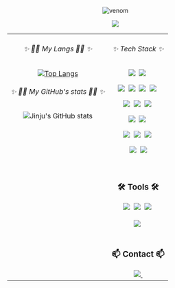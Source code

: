<div align="center">  

![venom](https://capsule-render.vercel.app/api?type=venom&height=200&text=Welcom!%20Jinju%20Lee's%20Github&fontSize=50&color=0:8871e5,100:b678c4&stroke=b678c4)
</div>


<p align="center">
  <a href="https://hits.seeyoufarm.com"><img src="https://hits.seeyoufarm.com/api/count/incr/badge.svg?url=https%3A%2F%2Fgithub.com%2Fhyeinisfree&count_bg=%2341B883&title_bg=%23CDC2C2&icon=github.svg&icon_color=%23E7E7E7&title=hits&edge_flat=false"/></a>
</p>


<table>
<tr>
<td valign="top">
<h6 align="center">✨  👩‍💻 My Langs 👩‍💻 ✨</h6>
<div align="center">

[![Top Langs](https://github-readme-stats.vercel.app/api/top-langs/?username=LEEJINJU-1214&layout=compact&theme=dracula)](https://github.com/anuraghazra/github-readme-stats)
</div>
<h6 align="center">✨  👩‍💻 My GitHub's stats 👩‍💻 ✨</h6>
<div align="center">

![Jinju's GitHub stats](https://github-readme-stats.vercel.app/api?username=LEEJINJU-1214&show_icons=true&theme=dracula&count_private=true)
</div>

</td>
<td valign="top">



<h6 align="center">✨ Tech Stack ✨</h6>
<p align="center">
  <img src="https://img.shields.io/badge/C++-00599C?style=for-the-badge&logo=C%2B%2B&logoColor=white"/></a>&nbsp 
  <img src="https://img.shields.io/badge/Python-3766AB?style=for-the-badge&logo=Python&logoColor=white"/></a>&nbsp 
</p>

<div align="center">
  <img src="https://img.shields.io/badge/opencv-%23white.svg?style=for-the-badge&logo=opencv&logoColor=white"/></a>&nbsp 
  <img src="https://img.shields.io/badge/pandas-150458.svg?style=for-the-badge&logo=pandas&logoColor=white" />&nbsp
  <img src="https://img.shields.io/badge/numpy-4d77cf.svg?style=for-the-badge&logo=numpy&logoColor=white" />&nbsp
  <img src="https://img.shields.io/badge/Matplotlib-11557c.svg?style=for-the-badge&logo=Matplotlib&logoColor=white" />&nbsp
</div>
<p align="center">
  <img src="https://img.shields.io/badge/Keras-%23D00000.svg?style=for-the-badge&logo=Keras&logoColor=white"/></a>&nbsp 
  <img src="https://img.shields.io/badge/PyTorch-%23EE4C2C.svg?style=for-the-badge&logo=PyTorch&logoColor=white"/></a>&nbsp 
  <img src="https://img.shields.io/badge/TensorFlow-%23FF6F00.svg?style=for-the-badge&logo=TensorFlow&logoColor=white"/></a>&nbsp 
</p>

<p align="center">
  <img src="https://img.shields.io/badge/Ubuntu-E95420?style=for-the-badge&logo=ubuntu&logoColor=white"/></a>&nbsp 
  <img src="https://img.shields.io/badge/Windows%2011-%230079d5.svg?style=for-the-badge&logo=Windows%2011&logoColor=white"/></a>&nbsp 
</p>

<p align="center">
  <img src="https://img.shields.io/badge/Poetry-%233B82F6.svg?style=for-the-badge&logo=poetry&logoColor=0B3D8D"/></a>&nbsp 
  <img src="https://img.shields.io/badge/docker-%230db7ed.svg?style=for-the-badge&logo=docker&logoColor=white"/></a>&nbsp 
  <img src="https://img.shields.io/badge/CMake-%23008FBA.svg?style=for-the-badge&logo=cmake&logoColor=white"/></a>&nbsp 

</p>
<p align="center">
  <img src="https://img.shields.io/badge/-RaspberryPi-C51A4A?style=for-the-badge&logo=Raspberry-Pi"/></a>&nbsp 
  <img src="https://img.shields.io/badge/OrangePi-FF7900?style=for-the-badge&&logoColor=white"/>
</p>

<br>

<h3 align="center">🛠 Tools 🛠</h3>
<div align="center">
  <img src="https://img.shields.io/badge/git-F05033.svg?style=for-the-badge&logo=git&logoColor=white" />&nbsp
  <img src="https://img.shields.io/badge/github-181717.svg?style=for-the-badge&logo=github&logoColor=white" />&nbsp
  <img src="https://img.shields.io/badge/Notion-F3F3F3.svg?style=for-the-badge&logo=notion&logoColor=black" />&nbsp
</div>

<br>

<div align="center">
  <img src="https://img.shields.io/badge/VSCode-2C2C32.svg?style=for-the-badge&logo=visual-studio-code&logoColor=22ABF3" />&nbsp
  <!-- <img src="https://img.shields.io/badge/jupyter-2C2C32.svg?style=for-the-badge&logo=jupyter&logoColor=F37726" />&nbsp -->
<!--   <img src="https://img.shields.io/badge/Colab-2C2C32.svg?style=for-the-badge&logo=googlecolab&logoColor=F9AB00" />&nbsp -->
</div>

<br>

<h3 align="center">📫 Contact 📫</h3>
<div align="center">
  <a href="mailto:leejinju953@gmail.com">
    <img
      src="https://img.shields.io/badge/leejinju953@gmail.com-D14836?style=for-the-badge&logo=gmail&logoColor=white"/>&nbsp
  </a>
</div>


<!--
**LEEJINJU-1214/LEEJINJU-1214** is a ✨ _special_ ✨ repository because its `README.md` (this file) appears on your GitHub profile.

Here are some ideas to get you started:

- 🔭 I’m currently working on ...
- 🌱 I’m currently learning ...
- 👯 I’m looking to collaborate on ...
- 🤔 I’m looking for help with ...
- 💬 Ask me about ...
- 📫 How to reach me: ...
- 😄 Pronouns: ...
- ⚡ Fun fact: ...
-->
